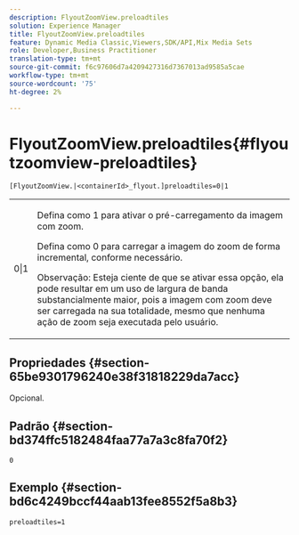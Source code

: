 ```yaml
---
description: FlyoutZoomView.preloadtiles
solution: Experience Manager
title: FlyoutZoomView.preloadtiles
feature: Dynamic Media Classic,Viewers,SDK/API,Mix Media Sets
role: Developer,Business Practitioner
translation-type: tm+mt
source-git-commit: f6c97606d7a4209427316d7367013ad9585a5cae
workflow-type: tm+mt
source-wordcount: '75'
ht-degree: 2%

---
```



# FlyoutZoomView.preloadtiles{#flyoutzoomview-preloadtiles}

`[FlyoutZoomView.|<containerId>_flyout.]preloadtiles=0|1`

<table id="table_E314540D347D47699C04EB80D20C0721"> 
 <tbody> 
  <tr> 
   <td colname="col1"> <p> <span class="codeph"> 0|1</span> </p> </td> 
   <td colname="col2"> <p> Defina como <span class="codeph"> 1</span> para ativar o pré-carregamento da imagem com zoom. </p> <p>Defina como <span class="codeph"> 0</span> para carregar a imagem do zoom de forma incremental, conforme necessário. </p> <p> <p>Observação:  Esteja ciente de que se ativar essa opção, ela pode resultar em um uso de largura de banda substancialmente maior, pois a imagem com zoom deve ser carregada na sua totalidade, mesmo que nenhuma ação de zoom seja executada pelo usuário. </p> </p> </td> 
  </tr> 
 </tbody> 
</table>

## Propriedades {#section-65be9301796240e38f31818229da7acc}

Opcional.

## Padrão {#section-bd374ffc5182484faa77a7a3c8fa70f2}

`0`

## Exemplo {#section-bd6c4249bccf44aab13fee8552f5a8b3}

`preloadtiles=1`
